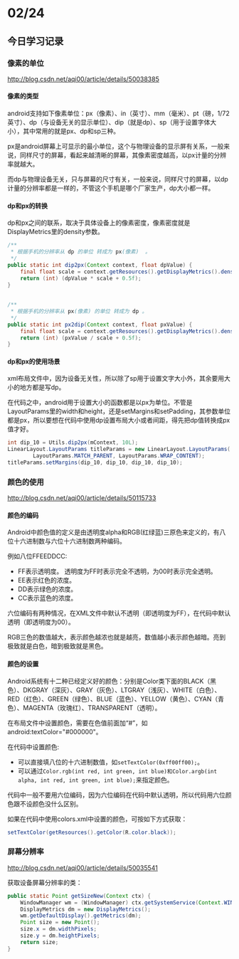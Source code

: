 # 02/24
## 今日学习记录
### 像素的单位
http://blog.csdn.net/aqi00/article/details/50038385
#### 像素的类型
android支持如下像素单位：px（像素）、in（英寸）、mm（毫米）、pt（磅，1/72英寸）、dp（与设备无关的显示单位）、dip（就是dp）、sp（用于设置字体大小），其中常用的就是px、dp和sp三种。

px是android屏幕上可显示的最小单位，这个与物理设备的显示屏有关系，一般来说，同样尺寸的屏幕，看起来越清晰的屏幕，其像素密度越高，以px计量的分辨率就越大。

而dp与物理设备无关，只与屏幕的尺寸有关，一般来说，同样尺寸的屏幕，以dp计量的分辨率都是一样的，不管这个手机是哪个厂家生产，dp大小都一样。

#### dp和px的转换
dp和px之间的联系，取决于具体设备上的像素密度，像素密度就是DisplayMetrics里的density参数。

```Java
/**  
 * 根据手机的分辨率从 dp 的单位 转成为 px(像素)  。 
 */    
public static int dip2px(Context context, float dpValue) {  
    final float scale = context.getResources().getDisplayMetrics().density;  
    return (int) (dpValue * scale + 0.5f);  
}  
  
  
/**  
 * 根据手机的分辨率从 px(像素) 的单位 转成为 dp 。 
 */    
public static int px2dip(Context context, float pxValue) {  
    final float scale = context.getResources().getDisplayMetrics().density;  
    return (int) (pxValue / scale + 0.5f);  
} 
```

#### dp和px的使用场景
xml布局文件中，因为设备无关性，所以除了sp用于设置文字大小外，其余要用大小的地方都是写dp。

在代码之中，android用于设置大小的函数都是以px为单位。不管是LayoutParams里的width和height，还是setMargins和setPadding，其参数单位都是px，所以要想在代码中使用dp设置布局大小或者间距，得先把dp值转换成px值才好。

```Java
int dip_10 = Utils.dip2px(mContext, 10L);  
LinearLayout.LayoutParams titleParams = new LinearLayout.LayoutParams(  
        LayoutParams.MATCH_PARENT, LayoutParams.WRAP_CONTENT);  
titleParams.setMargins(dip_10, dip_10, dip_10, dip_10);  
```

### 颜色的使用
http://blog.csdn.net/aqi00/article/details/50115733

#### 颜色的编码
Android中颜色值的定义是由透明度alpha和RGB(红绿蓝)三原色来定义的，有八位十六进制数与六位十六进制数两种编码。

例如八位FFEEDDCC:
- FF表示透明度。
    透明度为FF时表示完全不透明，为00时表示完全透明。
- EE表示红色的浓度。
- DD表示绿色的浓度。
- CC表示蓝色的浓度。


六位编码有两种情况，在XML文件中默认不透明（即透明度为FF），在代码中默认透明（即透明度为00）。

RGB三色的数值越大，表示颜色越浓也就是越亮，数值越小表示颜色越暗。亮到极致就是白色，暗到极致就是黑色。

#### 颜色的设置
Android系统有十二种已经定义好的颜色：分别是Color类下面的BLACK（黑色）、DKGRAY（深灰）、GRAY（灰色）、LTGRAY（浅灰）、WHITE（白色）、RED（红色）、GREEN（绿色）、BLUE（蓝色）、YELLOW（黄色）、CYAN（青色）、MAGENTA（玫瑰红）、TRANSPARENT（透明）。

在布局文件中设置颜色，需要在色值前面加“#”，如android:textColor="#000000"。

在代码中设置颜色:
- 可以直接填八位的十六进制数值，如` setTextColor(0xff00ff00); `。
- 可以通过` Color.rgb(int red, int green, int blue)和Color.argb(int alpha, int red, int green, int blue); `来指定颜色。

代码中一般不要用六位编码，因为六位编码在代码中默认透明，所以代码用六位颜色跟不设颜色没什么区别。

如果在代码中使用colors.xml中设置的颜色，可按如下方式获取：
```Java 
setTextColor(getResources().getColor(R.color.black));
```

### 屏幕分辨率
http://blog.csdn.net/aqi00/article/details/50035541

获取设备屏幕分辨率的类：
```Java
public static Point getSizeNew(Context ctx) {  
    WindowManager wm = (WindowManager) ctx.getSystemService(Context.WINDOW_SERVICE);  
    DisplayMetrics dm = new DisplayMetrics();  
    wm.getDefaultDisplay().getMetrics(dm);  
    Point size = new Point();  
    size.x = dm.widthPixels;  
    size.y = dm.heightPixels;  
    return size;  
}
```










